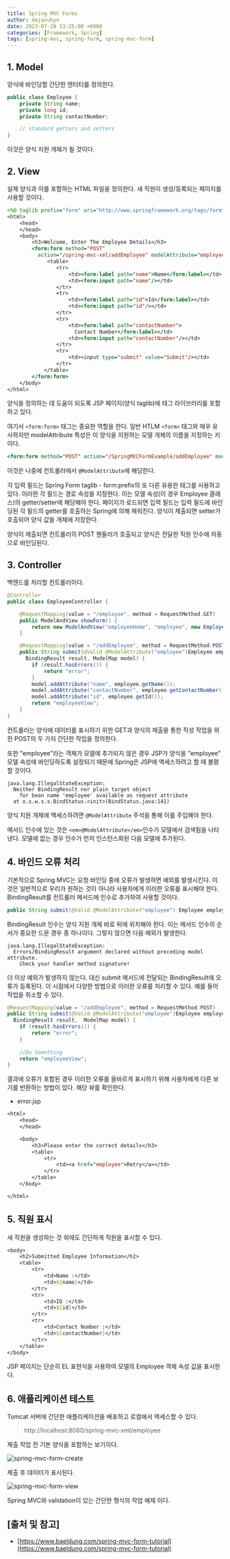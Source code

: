 ```yaml
---
title: Spring MVC Forms
author: dejavuhyo
date: 2023-07-28 13:25:00 +0900
categories: [Framework, Spring]
tags: [spring-mvc, spring-form, spring-mvc-form]
---
```


## 1. Model
양식에 바인딩할 간단한 엔터티를 정의한다.

```java
public class Employee {
    private String name;
    private long id;
    private String contactNumber;

    // standard getters and setters
}
```

이것은 양식 지원 개체가 될 것이다.

## 2. View
실제 양식과 이를 포함하는 HTML 파일을 정의한다. 새 직원이 생성/등록되는 페이지를 사용할 것이다.

```jsp
<%@ taglib prefix="form" uri="http://www.springframework.org/tags/form"%>
<html>
    <head>
    </head>
    <body>
        <h3>Welcome, Enter The Employee Details</h3>
        <form:form method="POST" 
          action="/spring-mvc-xml/addEmployee" modelAttribute="employee">
             <table>
                <tr>
                    <td><form:label path="name">Name</form:label></td>
                    <td><form:input path="name"/></td>
                </tr>
                <tr>
                    <td><form:label path="id">Id</form:label></td>
                    <td><form:input path="id"/></td>
                </tr>
                <tr>
                    <td><form:label path="contactNumber">
                      Contact Number</form:label></td>
                    <td><form:input path="contactNumber"/></td>
                </tr>
                <tr>
                    <td><input type="submit" value="Submit"/></td>
                </tr>
            </table>
        </form:form>
    </body>
</html>
```

양식을 정의하는 데 도움이 되도록 JSP 페이지(양식 taglib)에 태그 라이브러리를 포함하고 있다.

여기서 `<form:form>` 태그는 중요한 역할을 한다. 일반 HTLM `<form>` 태그와 매우 유사하지만 modelAttribute 특성은 이 양식을 지원하는 모델 개체의 이름을 지정하는 키이다.

```jsp
<form:form method="POST" action="/SpringMVCFormExample/addEmployee" modelAttribute="employee">
```

이것은 나중에 컨트롤러에서 `@ModelAttribute`에 해당한다.

각 입력 필드는 Spring Form taglib - form:prefix의 또 다른 유용한 태그를 사용하고 있다. 이러한 각 필드는 경로 속성을 지정한다. 이는 모델 속성(이 경우 Employee 클래스)의 getter/setter에 해당해야 한다. 페이지가 로드되면 입력 필드는 입력 필드에 바인딩된 각 필드의 getter를 호출하는 Spring에 의해 채워진다. 양식이 제출되면 setter가 호출되어 양식 값을 개체에 저장한다.

양식이 제출되면 컨트롤러의 POST 핸들러가 호출되고 양식은 전달한 직원 인수에 자동으로 바인딩된다.

## 3. Controller
백엔드를 처리할 컨트롤러이다.

```java
@Controller
public class EmployeeController {

    @RequestMapping(value = "/employee", method = RequestMethod.GET)
    public ModelAndView showForm() {
        return new ModelAndView("employeeHome", "employee", new Employee());
    }

    @RequestMapping(value = "/addEmployee", method = RequestMethod.POST)
    public String submit(@Valid @ModelAttribute("employee")Employee employee, 
      BindingResult result, ModelMap model) {
        if (result.hasErrors()) {
            return "error";
        }
        model.addAttribute("name", employee.getName());
        model.addAttribute("contactNumber", employee.getContactNumber());
        model.addAttribute("id", employee.getId());
        return "employeeView";
    }
}
```

컨트롤러는 양식에 데이터를 표시하기 위한 GET과 양식의 제출을 ​​통한 작성 작업을 위한 POST의 두 가지 간단한 작업을 정의한다.

또한 "employee"라는 객체가 모델에 추가되지 않은 경우 JSP가 양식을 "employee" 모델 속성에 바인딩하도록 설정되기 때문에 Spring은 JSP에 액세스하려고 할 때 불평할 것이다.

```text
java.lang.IllegalStateException: 
  Neither BindingResult nor plain target object 
    for bean name 'employee' available as request attribute
  at o.s.w.s.s.BindStatus.<init>(BindStatus.java:141)
```

양식 지원 개체에 액세스하려면 `@ModelAttribute` 주석을 통해 이를 주입해야 한다.

메서드 인수에 있는 것은 `<em>@ModelAttribute</em>`인수가 모델에서 검색됨을 나타낸다. 모델에 없는 경우 인수가 먼저 인스턴스화된 다음 모델에 추가된다.

## 4. 바인드 오류 처리
기본적으로 Spring MVC는 요청 바인딩 중에 오류가 발생하면 예외를 발생시킨다. 이것은 일반적으로 우리가 원하는 것이 아니라 사용자에게 이러한 오류를 표시해야 한다. BindingResult를 컨트롤러 메서드에 인수로 추가하여 사용할 것이다.

```java
public String submit(@Valid @ModelAttribute("employee") Employee employee, BindingResult result, ModelMap model)
```

BindingResult 인수는 양식 지원 개체 바로 뒤에 위치해야 한다. 이는 메서드 인수의 순서가 중요한 드문 경우 중 하나이다. 그렇지 않으면 다음 예외가 발생한다.

```text
java.lang.IllegalStateException: 
  Errors/BindingResult argument declared without preceding model attribute. 
    Check your handler method signature!
```

더 이상 예외가 발생하지 않는다. 대신 submit 메서드에 전달되는 BindingResult에 오류가 등록된다. 이 시점에서 다양한 방법으로 이러한 오류를 처리할 수 있다. 예를 들어 작업을 취소할 수 있다.

```java
@RequestMapping(value = "/addEmployee", method = RequestMethod.POST)
public String submit(@Valid @ModelAttribute("employee")Employee employee, 
  BindingResult result,  ModelMap model) {
    if (result.hasErrors()) {
        return "error";
    }
    
    //Do Something
    return "employeeView";
}
```

결과에 오류가 포함된 경우 이러한 오류를 올바르게 표시하기 위해 사용자에게 다른 보기를 반환하는 방법이 있다. 해당 뷰를 확인한다.

* error.jsp

```jsp
<html>
    <head>
    </head>

    <body>
        <h3>Please enter the correct details</h3>
        <table>
            <tr>
                <td><a href="employee">Retry</a></td>
            </tr>
        </table>
    </body>

</html>
```

## 5. 직원 표시
새 직원을 생성하는 것 외에도 간단하게 직원을 표시할 수 있다.

```jsp
<body>
    <h2>Submitted Employee Information</h2>
    <table>
        <tr>
            <td>Name :</td>
            <td>${name}</td>
        </tr>
        <tr>
            <td>ID :</td>
            <td>${id}</td>
        </tr>
        <tr>
            <td>Contact Number :</td>
            <td>${contactNumber}</td>
        </tr>
    </table>
</body>
```

JSP 페이지는 단순히 EL 표현식을 사용하여 모델의 Employee 객체 속성 값을 표시한다.

## 6. 애플리케이션 테스트
Tomcat 서버에 간단한 애플리케이션을 배포하고 로컬에서 액세스할 수 있다.

> http://localhost:8080/spring-mvc-xml/employee

제출 작업 전 기본 양식을 포함하는 보기이다.

![spring-mvc-form-create](/assets/img/2023-07-28-spring-mvc-form/spring-mvc-form-create.png)

제출 후 데이터가 표시된다.

![spring-mvc-form-view](/assets/img/2023-07-28-spring-mvc-form/spring-mvc-form-view.png)

Spring MVC와 validation이 있는 간단한 형식의 작업 예제 이다.

## [출처 및 참고]
* [https://www.baeldung.com/spring-mvc-form-tutorial](https://www.baeldung.com/spring-mvc-form-tutorial)
